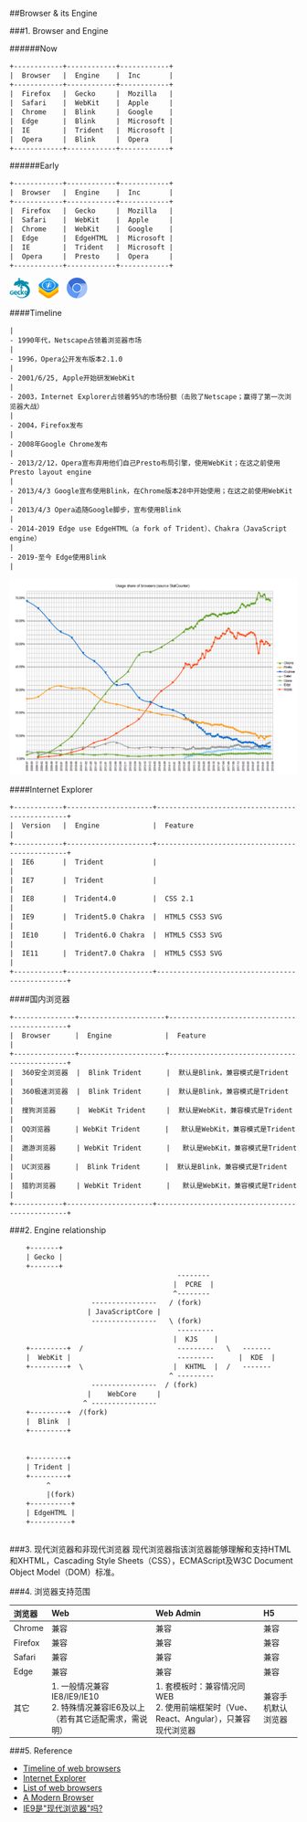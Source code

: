 ##Browser & its Engine

###1. Browser and Engine

######Now

```
+------------+------------+------------+
|  Browser   |  Engine    |  Inc       |
+------------+------------+------------+
|  Firefox   |  Gecko     |  Mozilla   |
|  Safari    |  WebKit    |  Apple     |
|  Chrome    |  Blink     |  Google    |
|  Edge      |  Blink     |  Microsoft |
|  IE        |  Trident   |  Microsoft |
|  Opera     |  Blink     |  Opera     |
+------------+------------+------------+
```


######Early

```
+------------+------------+------------+
|  Browser   |  Engine    |  Inc       |
+------------+------------+------------+
|  Firefox   |  Gecko     |  Mozilla   |
|  Safari    |  WebKit    |  Apple     |
|  Chrome    |  WebKit    |  Google    |
|  Edge      |  EdgeHTML  |  Microsoft |
|  IE        |  Trident   |  Microsoft |
|  Opera     |  Presto    |  Opera     |
+------------+------------+------------+
```

<img src="./Mozillagecko-logo.svg.png" style="width: 36px;height:36px; margin-right: 10px;" />
<img src="./WebKit_logo_(2015).svg.png" style="width: 36px;height:36px;margin-right: 10px;" />
<img src="./Chromium_Material_Icon.png" style="width: 36px;height:36px;margin-right: 10px;" />

####Timeline

```
|
- 1990年代，Netscape占领着浏览器市场
|
- 1996，Opera公开发布版本2.1.0  
|
- 2001/6/25, Apple开始研发WebKit 
|
- 2003，Internet Explorer占领着95%的市场份额（击败了Netscape；赢得了第一次浏览器大战）
|
- 2004，Firefox发布
|
- 2008年Google Chrome发布
| 
- 2013/2/12，Opera宣布弃用他们自己Presto布局引擎，使用WebKit；在这之前使用 Presto layout engine
| 
- 2013/4/3 Google宣布使用Blink，在Chrome版本28中开始使用；在这之前使用WebKit
| 
- 2013/4/3 Opera追随Google脚步，宣布使用Blink
|
- 2014-2019 Edge use EdgeHTML（a fork of Trident）、Chakra（JavaScript engine）
|
- 2019-至今 Edge使用Blink
|
```

![MacDown logo](./BrowserUsageShare.png)

####Internet Explorer

```
+------------+---------------------+------------------------------------------------+
|  Version   |  Engine             |  Feature                                       |
+------------+---------------------+------------------------------------------------+
|  IE6       |  Trident            |                                                |  
|  IE7       |  Trident            |                                                |  
|  IE8       |  Trident4.0         |  CSS 2.1                                       |    
|  IE9       |  Trident5.0 Chakra  |  HTML5 CSS3 SVG                                |
|  IE10      |  Trident6.0 Chakra  |  HTML5 CSS3 SVG                                |
|  IE11      |  Trident7.0 Chakra  |  HTML5 CSS3 SVG                                |
+------------+---------------------+------------------------------------------------+
```

####国内浏览器

```
+---------------+---------------------+---------------------------------------------+
|  Browser      |  Engine             |  Feature                                    |
+---------------+---------------------+---------------------------------------------+
|  360安全浏览器  |  Blink Trident      |  默认是Blink，兼容模式是Trident                |  
|  360极速浏览器  |  Blink Trident      |  默认是Blink，兼容模式是Trident                |
|  搜狗浏览器     |  WebKit Trident     |  默认是WebKit，兼容模式是Trident               |  
|  QQ浏览器      | WebKit Trident      |   默认是WebKit，兼容模式是Trident              | 
|  遨游浏览器     | WebKit Trident      |   默认是WebKit，兼容模式是Trident              |  
|  UC浏览器      |  Blink Trident      |  默认是Blink，兼容模式是Trident                |
|  猎豹浏览器     | WebKit Trident      |   默认是WebKit，兼容模式是Trident              |  
+------------+---------------------+------------------------------------------------+
```

###2. Engine relationship

```
    +-------+  
    | Gecko |    
    +-------+	
                                         --------   
                                        |  PCRE  |    
                                        ^--------   
                    ----------------   / (fork)
                   | JavaScriptCore |       
                    ----------------   \ (fork)  
                                         ---------   
                                        |  KJS    |   
    +---------+  /                       ---------   \   -------
    |  WebKit |                          ---------      |  KDE  |
    +---------+  \                      |  KHTML  |  /   -------
                                       ^ --------- 
                    ----------------  / (fork)
                   |    WebCore     |    
                  ^ ----------------    			
    +---------+  /(fork)
    |  Blink  |    
    +---------+							                 
		
				    
    +---------+  
    | Trident |    
    +---------+
		 ^
		 |(fork)
    +----------+  
    | EdgeHTML |    
    +----------+
     
```

###3. 现代浏览器和非现代浏览器
现代浏览器指该浏览器能够理解和支持HTML和XHTML，Cascading Style Sheets（CSS），ECMAScript及W3C Document Object Model（DOM）标准。

###4. 浏览器支持范围

|    浏览器           |     Web         |    Web Admin    |    H5
|:------------- |:---------------| :-------------|:------------
| Chrome        |     兼容         |     兼容      |兼容
| Firefox       |     兼容         |     兼容      |兼容
| Safari        |     兼容         |     兼容      |兼容
| Edge          |     兼容		    |     兼容       |兼容
| 其它       | 1. 一般情况兼容IE8/IE9/IE10 <br> 2. 特殊情况兼容IE6及以上（若有其它适配需求，需说明） | 1. 套模板时：兼容情况同WEB<br> 2. 使用前端框架时（Vue、React、Angular），只兼容现代浏览器 | 兼容手机默认浏览器


###5. Reference
* [Timeline of web browsers](https://en.wikipedia.org/wiki/Timeline_of_web_browsers)
* [Internet Explorer](https://en.wikipedia.org/wiki/Internet_Explorer)
* [List of web browsers](https://en.wikipedia.org/wiki/List_of_web_browsers#WebKit-based)
* [A Modern Browser](https://blogs.msdn.microsoft.com/tims/2011/02/15/a-modern-browser/)
* [IE9是"现代浏览器"吗?](https://36kr.com/p/15382)
